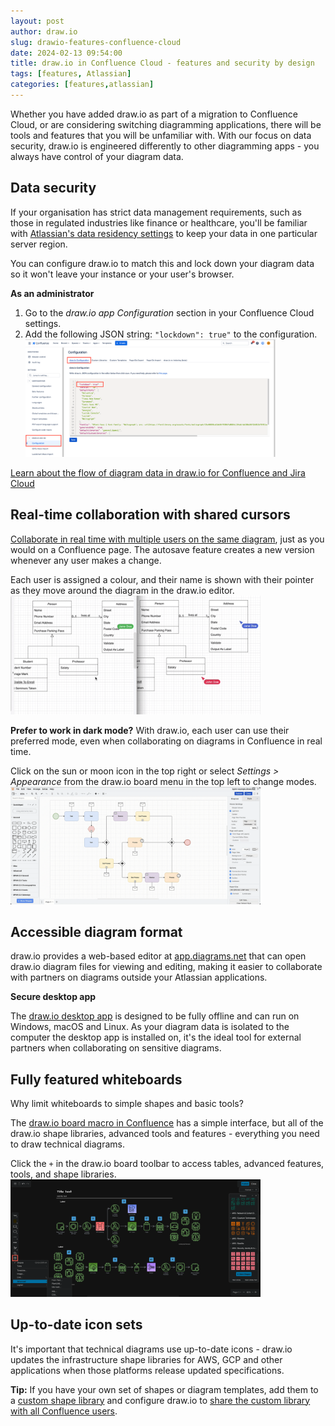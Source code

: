 ```yaml
---
layout: post
author: draw.io
slug: drawio-features-confluence-cloud
date: 2024-02-13 09:54:00
title: draw.io in Confluence Cloud - features and security by design
tags: [features, Atlassian]
categories: [features,atlassian]
---
```


Whether you have added draw.io as part of a migration to Confluence Cloud, or are considering switching diagramming applications, there will be tools and features that you will be unfamiliar with. With our focus on data security, draw.io is engineered differently to other diagramming apps - you always have control of your diagram data. 

## Data security

If your organisation has strict data management requirements, such as those in regulated industries like finance or healthcare, you'll be familiar with [Atlassian's data residency settings](https://confluence.atlassian.com/cloud/manage-data-residency-976763149.html) to keep your data in one particular server region. 

You can configure draw.io to match this and lock down your diagram data so it won't leave your instance or your user's browser.

**As an administrator**

1. Go to the _draw.io app Configuration_ section in your Confluence Cloud settings.
2. Add the following JSON string: ``"lockdown": true"`` to the configuration.
<br /><img src="/assets/img/blog/drawio-confluence-lockdown-config.png" style="width=100%;max-width:400px;height:auto;" alt="Configure draw.io for Confluence Cloud to lock down your diagram data to match your Atlassian data residency settings">

[Learn about the flow of diagram data in draw.io for Confluence and Jira Cloud](/doc/faq/data-flow-confluence-jira-cloud.html)

## Real-time collaboration with shared cursors

[Collaborate in real time with multiple users on the same diagram](/blog/collaborative-editing-confluence-cloud.html), just as you would on a Confluence page. The autosave feature creates a new version whenever any user makes a change.

Each user is assigned a colour, and their name is shown with their pointer as they move around the diagram in the draw.io editor. 
<br /><img src="/assets/img/blog/remote-cursors.gif" style="width=100%;max-width:400px;height:auto;" alt="Share your mouse cursor with other Confluence Cloud users who are editing the same draw.io diagram">

**Prefer to work in dark mode?** With draw.io, each user can use their preferred mode, even when collaborating on diagrams in Confluence in real time. 

Click on the sun or moon icon in the top right or select _Settings > Appearance_ from the draw.io board menu in the top left to change modes. 
<br /><img src="/assets/img/blog/drawio-confluence-dark-mode-switch.gif" style="width=100%;max-width:400px;height:auto;" alt="draw.io users in Confluence can use light or dark mode when collaborating on the same diagram">

## Accessible diagram format

draw.io provides a web-based editor at [app.diagrams.net](https://app.diagrams.net) that can open draw.io diagram files for viewing and editing, making it easier to collaborate with partners on diagrams outside your Atlassian applications. 

**Secure desktop app**

The [draw.io desktop app](https://get.diagrams.net/) is designed to be fully offline and can run on Windows, macOS and Linux. As your diagram data is isolated to the computer the desktop app is installed on, it's the ideal tool for external partners when collaborating on sensitive diagrams. 

## Fully featured whiteboards

Why limit whiteboards to simple shapes and basic tools? 

The [draw.io board macro in Confluence](/blog/drawio-board-macro.html) has a simple interface, but all of the draw.io shape libraries, advanced tools and features - everything you need to draw technical diagrams. 

Click the ``+`` in the draw.io board toolbar to access tables, advanced features, tools, and shape libraries.
<br /><img src="/assets/img/blog/drawio-board-advanced.png" style="width=100%;max-width:400px;height:auto;" alt="Use the shape libraries and advanced tools in the draw.io board macro in Confluence">

## Up-to-date icon sets

It's important that technical diagrams use up-to-date icons - draw.io updates the infrastructure shape libraries for AWS, GCP and other applications when those platforms release updated specifications. 

**Tip:** If you have your own set of shapes or diagram templates, add them to a [custom shape library](/blog/custom-template-libraries.html) and configure draw.io to [share the custom library with all Confluence users](/doc/faq/custom-libraries-confluence-cloud.html).


